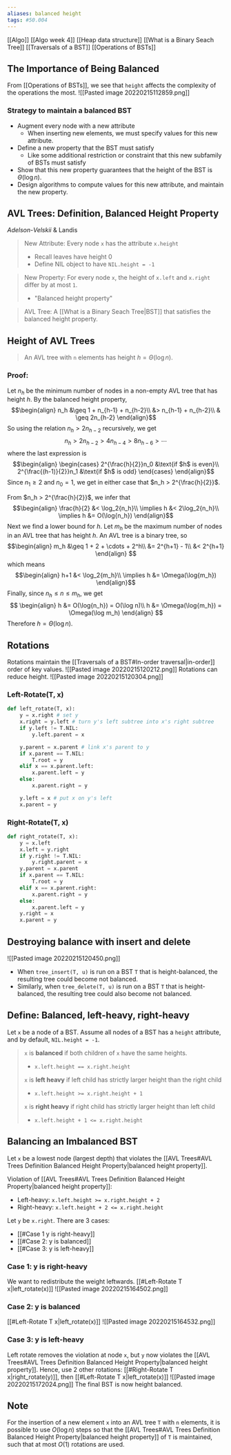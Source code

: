 ```yaml
---
aliases: balanced height
tags: #50.004
---
```

[[Algo]]
[[Algo week 4]]
[[Heap data structure]]
[[What is a Binary Seach Tree]]
[[Traversals of a BST]]
[[Operations of BSTs]]

## The Importance of Being Balanced
From [[Operations of BSTs]], we see that `height` affects the complexity of the operations the most.
![[Pasted image 20220215112859.png]]
### Strategy to maintain a balanced BST
- Augment every node with a new attribute
	- When inserting new elements, we must specify values for this new attribute.
- Define a new property that the BST must satisfy
	- Like some additional restriction or constraint that this new subfamily of BSTs must satisfy
- Show that this new property guarantees that the height of the BST is $\Theta(\log n)$.
- Design algorithms to compute values for this new attribute, and maintain the new property.

## AVL Trees: Definition, Balanced Height Property
_Adelson_-_Velskii_ & Landis
> New Attribute:
> Every node `x` has the attribute `x.height`
> - Recall leaves have height 0
> - Define NIL object to have `NIL.height = -1`

> New Property:
> For every node `x`, the height of `x.left` and `x.right` differ by at most `1`.
> - "Balanced height property"

> AVL Tree: A [[What is a Binary Seach Tree|BST]] that satisfies the balanced height property.

## Height of AVL Trees
> An AVL tree with `n` elements has height $h=\Theta(\log n)$.

### Proof:
Let $n_h$ be the minimum number of nodes in a non-empty AVL tree that has height $h$.
	By the balanced height property,
	$$\begin{align}
	n_h &\geq 1 + n_{h-1} + n_{h-2}\\
	&> n_{h-1} + n_{h-2}\\
	& \geq 2n_{h-2}
	\end{align}$$
	So using the relation $n_h > 2n_{h-2}$ recursively, we get
	$$n_h > 2n_{h-2} > 4n_{h-4} > 8n_{h-6} > \cdots$$
	where the last expression is 
	$$\begin{align}
	\begin{cases}
	2^{\frac{h}{2}}n_0 &\text{if $h$ is even}\\
	2^{\frac{(h-1)}{2}}n_1 &\text{if $h$ is odd}
	\end{cases}
	\end{align}$$
Since $n_1 \geq 2$ and $n_0 = 1$, we get in either case that $n_h > 2^{\frac{h}{2}}$.

From $n_h > 2^{\frac{h}{2}}$, we infer that
	$$\begin{align}
	\frac{h}{2} &< \log_2{n_h}\\
	\implies h &< 2\log_2{n_h}\\
	\implies h &= O(\log{n_h})
\end{align}$$
Next we find a lower bound for $h$.
Let $m_h$ be the maximum number of nodes in an AVL tree that has height $h$.
An AVL tree is a binary tree, so
$$\begin{align}
	m_h &\geq 1 + 2 + \cdots + 2^h\\
	&= 2^{h+1} - 1\\
	&< 2^{h+1}
	\end{align}
	$$
which means
$$\begin{align}
	h+1 &< \log_2{m_h}\\
	\implies h &= \Omega(\log{m_h})
\end{align}$$
Finally, since $n_h \leq n \leq m_h$, we get
$$
\begin{align}
h &= O(\log{n_h}) = O(\log n)\\
h &= \Omega(\log{m_h}) = \Omega(\log m_h)
\end{align}
$$
Therefore $h=\Theta(\log n)$.

## Rotations
Rotations maintain the [[Traversals of a BST#In-order traversal|in-order]] order of key values.
![[Pasted image 20220215120212.png]]
Rotations can reduce height.
![[Pasted image 20220215120304.png]]

### Left-Rotate(T, x)
```python
def left_rotate(T, x):
	y = x.right # set y
	x.right = y.left # turn y's left subtree into x's right subtree
	if y.left != T.NIL:
		y.left.parent = x

	y.parent = x.parent # link x's parent to y
	if x.parent == T.NIL:
		T.root = y
	elif x == x.parent.left:
		x.parent.left = y
	else:
		x.parent.right = y

	y.left = x # put x on y's left
	x.parent = y
```
### Right-Rotate(T, x)
```python
def right_rotate(T, x):
	y = x.left
	x.left = y.right
	if y.right != T.NIL:
		y.right.parent = x
	y.parent = x.parent
	if x.parent == T.NIL:
		T.root = y
	elif x == x.parent.right:
		x.parent.right = y
	else:
		x.parent.left = y
	y.right = x
	x.parent = y
```

## Destroying balance with insert and delete
![[Pasted image 20220215120450.png]]
- When `tree_insert(T, u)` is run on a BST `T` that is height-balanced, the resulting tree could become not balanced.
- Similarly, when `tree_delete(T, u)` is run on a BST `T` that is height-balanced, the resulting tree could also become not balanced.

## Define: Balanced, left-heavy, right-heavy
Let `x` be a node of a BST.
Assume all nodes of a BST has a `height` attribute, and by default, `NIL.height = -1`.
> `x` is **balanced** if both children of `x` have the same heights.
> - `x.left.height == x.right.height`
> 
> `x` is **left heavy** if left child has strictly larger height than the right child
> - `x.left.height >= x.right.height + 1`
> 
> `x` is **right heavy** if right child has strictly larger height than left child
> - `x.left.height + 1 <= x.right.height`

## Balancing an Imbalanced BST
Let `x` be a lowest node (largest depth) that violates the [[AVL Trees#AVL Trees Definition Balanced Height Property|balanced height property]].

Violation of [[AVL Trees#AVL Trees Definition Balanced Height Property|balanced height property]]:
- Left-heavy: `x.left.height >= x.right.height + 2`
- Right-heavy: `x.left.height + 2 <= x.right.height`

Let `y` be `x.right`.
There are 3 cases:
- [[#Case 1 y is right-heavy]]
- [[#Case 2: y is balanced]]
- [[#Case 3: y is left-heavy]]

### Case 1: y is right-heavy
We want to redistribute the weight leftwards.
[[#Left-Rotate T x|left_rotate(x)]]
![[Pasted image 20220215164502.png]]

### Case 2: y is balanced
[[#Left-Rotate T x|left_rotate(x)]]
![[Pasted image 20220215164532.png]]

### Case 3: y is left-heavy
Left rotate removes the violation at node `x`, but `y` now violates the [[AVL Trees#AVL Trees Definition Balanced Height Property|balanced height property]].
Hence, use 2 other rotations: [[#Right-Rotate T x|right_rotate(y)]], then [[#Left-Rotate T x|left_rotate(x)]]
![[Pasted image 20220215172024.png]]
The final BST is now height balanced.

## Note
For the insertion of a new element `x` into an AVL tree `T` with `n` elements, it is possible to use $O(\log n)$ steps so that the  [[AVL Trees#AVL Trees Definition Balanced Height Property|balanced height property]] of `T` is maintained, such that at most $O(1)$ rotations are used.